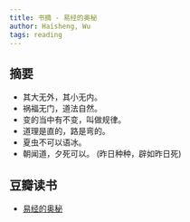 ```yaml
---
title: 书摘 - 易经的奥秘
author: Haisheng, Wu
tags: reading
---
```


## 摘要
  - 其大无外，其小无内。
  - 祸福无门，道法自然。
  - 变的当中有不变，叫做规律。
  - 道理是直的，路是弯的。
  - 夏虫不可以语冰。
  - 朝闻道，夕死可以。 (昨日种种，辟如昨日死)

## 豆瓣读书
  - [易经的奥秘](http://book.douban.com/subject/4124876/)
